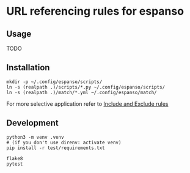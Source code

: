 # URL referencing rules for espanso

## Usage

TODO

## Installation

```shell
mkdir -p ~/.config/espanso/scripts/
ln -s (realpath .)/scripts/*.py ~/.config/espanso/scripts/
ln -s (realpath .)/match/*.yml ~/.config/espanso/match/
```

For more selective application refer
to [Include and Exclude rules](https://espanso.org/docs/configuration/include-and-exclude/)

## Development

```shell
python3 -m venv .venv
# (if you don't use direnv: activate venv)
pip install -r test/requirements.txt

flake8
pytest
```
